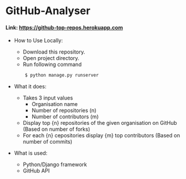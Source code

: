 # GitHub-Analyser

#### Link: https://github-top-repos.herokuapp.com



- How to Use Locally:

    * Download this repository.
    * Open project directory.
    * Run following command
    ```bash
        $ python manage.py runserver
    ```

- What it does:

    * Takes 3 input values
        * Organisation name
        * Number of repositories (n)
        * Number of contributors (m)
    * Display top {n} repositories of the given organisation on GitHub (Based on number of forks)
    * For each {n} cepositories display {m} top contributors (Based on number of commits)

- What is used:

    * Python/Django framework
    * GitHub API
